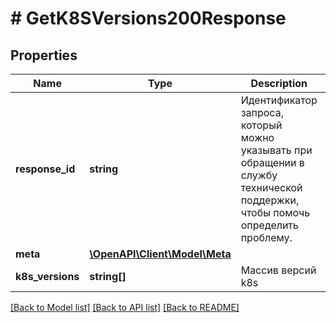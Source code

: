 # # GetK8SVersions200Response

## Properties

Name | Type | Description | Notes
------------ | ------------- | ------------- | -------------
**response_id** | **string** | Идентификатор запроса, который можно указывать при обращении в службу технической поддержки, чтобы помочь определить проблему. |
**meta** | [**\OpenAPI\Client\Model\Meta**](Meta.md) |  |
**k8s_versions** | **string[]** | Массив версий k8s |

[[Back to Model list]](../../README.md#models) [[Back to API list]](../../README.md#endpoints) [[Back to README]](../../README.md)
